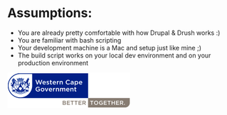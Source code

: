 # Assumptions:

* You are already pretty comfortable with how Drupal & Drush works :)
* You are familiar with bash scripting
* Your development machine is a Mac and setup just like mine ;)
* The build script works on your local dev environment and on your production environment


<img src="/img/logo.png">